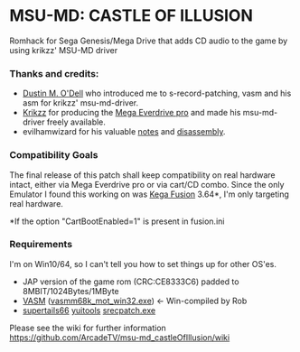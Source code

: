 # MSU-MD: CASTLE OF ILLUSION
Romhack for Sega Genesis/Mega Drive that adds CD audio to the game by using krikzz' MSU-MD driver

### Thanks and credits:

* [Dustin M. O'Dell](https://twitter.com/32mbit) who introduced me to s-record-patching, vasm and his asm for krikzz' msu-md-driver.
* [Krikzz](https://github.com/krikzz/msu-md) for producing the [Mega Everdrive pro](https://krikzz.com/store/home/59-mega-everdrive-pro.html) and made his msu-md-driver freely available.
* evilhamwizard for his valuable [notes](https://forums.sonicretro.org/index.php?threads/castle-of-illusion-j-crap.34919/) and [disassembly](https://www.mediafire.com/download/9f63iw0otlfsu26/castle+of+illusion+disassembly+11-2-2015.7z).


### Compatibility Goals
The final release of this patch shall keep compatibility on real hardware intact, either via Mega Everdrive pro or via cart/CD combo. 
Since the only Emulator I found this working on was [Kega Fusion](https://www.carpeludum.com/kega-fusion/) 3.64*, I'm only targeting real hardware.

*If the option "CartBootEnabled=1" is present in fusion.ini


### Requirements

I'm on Win10/64, so I can't tell you how to set things up for other OS'es.

* JAP version of the game rom (CRC:CE8333C6) padded to 8MBIT/1024Bytes/1MByte
* [VASM](http://sun.hasenbraten.de/vasm/) ([vasmm68k_mot_win32.exe](http://www.alphatron.co.uk/vasm/)) <- Win-compiled by Rob
* [supertails66](https://github.com/suppertails66) [yuitools](https://github.com/suppertails66/yuitools) [srecpatch.exe](https://github.com/suppertails66/yuitools/blob/master/new_tools/srecpatch.exe)

Please see the wiki for further information
https://github.com/ArcadeTV/msu-md_castleOfIllusion/wiki
